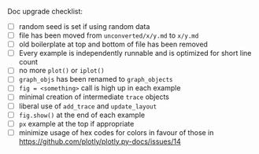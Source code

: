 Doc upgrade checklist:

- [ ] random seed is set if using random data
- [ ] file has been moved from `unconverted/x/y.md` to `x/y.md`
- [ ] old boilerplate at top and bottom of file has been removed
- [ ] Every example is independently runnable and is optimized for short line count
- [ ] no more `plot()` or `iplot()`
- [ ] `graph_objs` has been renamed to `graph_objects`
- [ ] `fig = <something>` call is high up in each example
- [ ] minimal creation of intermediate `trace` objects
- [ ] liberal use of `add_trace` and `update_layout`
- [ ] `fig.show()` at the end of each example
- [ ] `px` example at the top if appropriate
- [ ] minimize usage of hex codes for colors in favour of those in https://github.com/plotly/plotly.py-docs/issues/14

